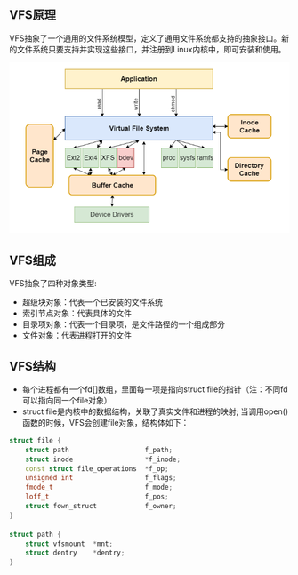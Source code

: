 ## VFS原理
VFS抽象了一个通用的文件系统模型，定义了通用文件系统都支持的抽象接口。新的文件系统只要支持并实现这些接口，并注册到Linux内核中，即可安装和使用。

<img src="images/vfs_arc.png" width="900px" />

## VFS组成
VFS抽象了四种对象类型:
- 超级块对象：代表一个已安装的文件系统
- 索引节点对象：代表具体的文件
- 目录项对象：代表一个目录项，是文件路径的一个组成部分
- 文件对象：代表进程打开的文件

## VFS结构
- 每个进程都有一个fd[]数组，里面每一项是指向struct file的指针（注：不同fd可以指向同一个file对象）
- struct file是内核中的数据结构，关联了真实文件和进程的映射; 当调用open()函数的时候，VFS会创建file对象，结构体如下：
```C++
struct file {
    struct path                   f_path;
    struct inode                  *f_inode;
    const struct file_operations  *f_op;
    unsigned int                  f_flags;
    fmode_t                       f_mode;
    loff_t                        f_pos;
    struct fown_struct            f_owner;
}

struct path {
    struct vfsmount  *mnt;
    struct dentry    *dentry;
}
```


